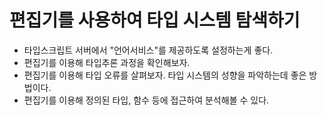 # 편집기를 사용하여 타입 시스템 탐색하기

- 타입스크립트 서버에서 "언어서비스"를 제공하도록 설정하는게 좋다. 
- 편집기를 이용해 타입추론 과정을 확인해보자.
- 편집기를 이용해 타입 오류를 살펴보자. 타입 시스템의 성향을 파악하는데 좋은 방법이다. 
- 편집기를 이용해 정의된 타입, 함수 등에 접근하여 분석해볼 수 있다. 
